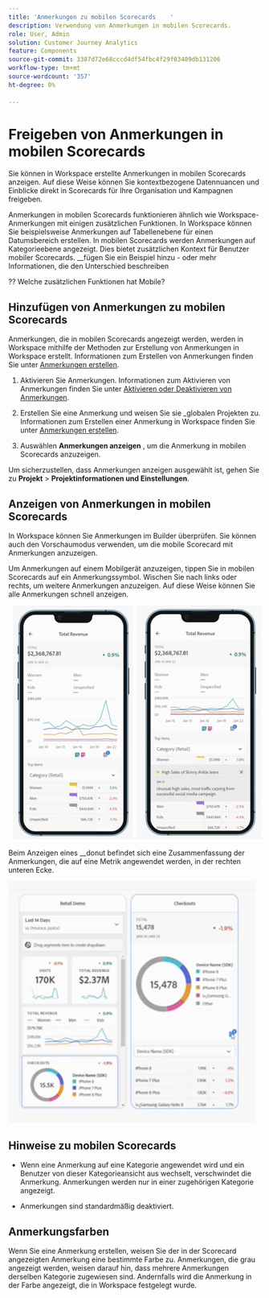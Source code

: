 ```yaml
---
title: 'Anmerkungen zu mobilen Scorecards    '
description: Verwendung von Anmerkungen in mobilen Scorecards.
role: User, Admin
solution: Customer Journey Analytics
feature: Components
source-git-commit: 3387d72e68cccd4df54fbc4f29f03409db131206
workflow-type: tm+mt
source-wordcount: '357'
ht-degree: 0%

---
```


# Freigeben von Anmerkungen in mobilen Scorecards

Sie können in Workspace erstellte Anmerkungen in mobilen Scorecards anzeigen. Auf diese Weise können Sie kontextbezogene Datennuancen und Einblicke direkt in Scorecards für Ihre Organisation und Kampagnen freigeben.

Anmerkungen in mobilen Scorecards funktionieren ähnlich wie Workspace-Anmerkungen mit einigen zusätzlichen Funktionen. In Workspace können Sie beispielsweise Anmerkungen auf Tabellenebene für einen Datumsbereich erstellen. In mobilen Scorecards werden Anmerkungen auf Kategorieebene angezeigt. Dies bietet zusätzlichen Kontext für Benutzer mobiler Scorecards.
__fügen Sie ein Beispiel hinzu - oder mehr Informationen, die den Unterschied beschreiben

?? Welche zusätzlichen Funktionen hat Mobile?


## Hinzufügen von Anmerkungen zu mobilen Scorecards

Anmerkungen, die in mobilen Scorecards angezeigt werden, werden in Workspace mithilfe der Methoden zur Erstellung von Anmerkungen in Workspace erstellt. Informationen zum Erstellen von Anmerkungen finden Sie unter [Anmerkungen erstellen](create-annotations.md).


1. Aktivieren Sie Anmerkungen. Informationen zum Aktivieren von Anmerkungen finden Sie unter [Aktivieren oder Deaktivieren von Anmerkungen](https://experienceleague.adobe.com/docs/analytics-platform/using/cja-components/annotations/overview.html?lang=en#turn-annotations-on-or-off).

1. Erstellen Sie eine Anmerkung und weisen Sie sie _globalen Projekten zu. Informationen zum Erstellen einer Anmerkung in Workspace finden Sie unter [Anmerkungen erstellen](create-annotations.md).

1. Auswählen **Anmerkungen anzeigen** , um die Anmerkung in mobilen Scorecards anzuzeigen.

Um sicherzustellen, dass Anmerkungen anzeigen ausgewählt ist, gehen Sie zu **Projekt** > **Projektinformationen und Einstellungen**.

## Anzeigen von Anmerkungen in mobilen Scorecards

In Workspace können Sie Anmerkungen im Builder überprüfen. Sie können auch den Vorschaumodus verwenden, um die mobile Scorecard mit Anmerkungen anzuzeigen.

Um Anmerkungen auf einem Mobilgerät anzuzeigen, tippen Sie in mobilen Scorecards auf ein Anmerkungssymbol. Wischen Sie nach links oder rechts, um weitere Anmerkungen anzuzeigen. Auf diese Weise können Sie alle Anmerkungen schnell anzeigen.

![](assets/mobile-annotations2.png)

Beim Anzeigen eines __donut befindet sich eine Zusammenfassung der Anmerkungen, die auf eine Metrik angewendet werden, in der rechten unteren Ecke.

![](assets/ann-mobile-summary.png)


## Hinweise zu mobilen Scorecards

* Wenn eine Anmerkung auf eine Kategorie angewendet wird und ein Benutzer von dieser Kategorieansicht aus wechselt, verschwindet die Anmerkung. Anmerkungen werden nur in einer zugehörigen Kategorie angezeigt.

* Anmerkungen sind standardmäßig deaktiviert.


## Anmerkungsfarben

Wenn Sie eine Anmerkung erstellen, weisen Sie der in der Scorecard angezeigten Anmerkung eine bestimmte Farbe zu. Anmerkungen, die grau angezeigt werden, weisen darauf hin, dass mehrere Anmerkungen derselben Kategorie zugewiesen sind. Andernfalls wird die Anmerkung in der Farbe angezeigt, die in Workspace festgelegt wurde.
